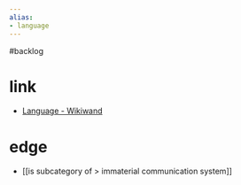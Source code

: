 ```yaml
---
alias:
- language
---
```

#backlog 

# link
- [Language - Wikiwand](https://www.wikiwand.com/en/Language)

# edge
- [[is subcategory of > immaterial communication system]]